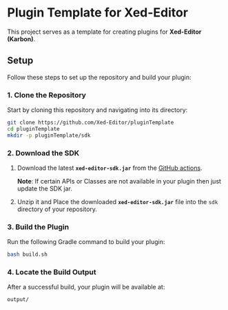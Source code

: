 # Plugin Template for Xed-Editor

This project serves as a template for creating plugins for **Xed-Editor (Karbon)**.

## Setup

Follow these steps to set up the repository and build your plugin:

### 1. Clone the Repository

Start by cloning this repository and navigating into its directory:

```bash
git clone https://github.com/Xed-Editor/pluginTemplate
cd pluginTemplate
mkdir -p pluginTemplate/sdk
```

### 2. Download the SDK

1. Download the latest **`xed-editor-sdk.jar`** from the [GitHub actions](https://github.com/Xed-Editor/Xed-Editor-Sdk).  

   **Note**: If certain APIs or Classes are not available in your plugin then just update the SDK jar. 

2. Unzip it and Place the downloaded **`xed-editor-sdk.jar`** file into the `sdk` directory of your repository.

### 3. Build the Plugin

Run the following Gradle command to build your plugin:

```bash
bash build.sh
```

### 4. Locate the Build Output

After a successful build, your plugin will be available at:

```
output/
```
